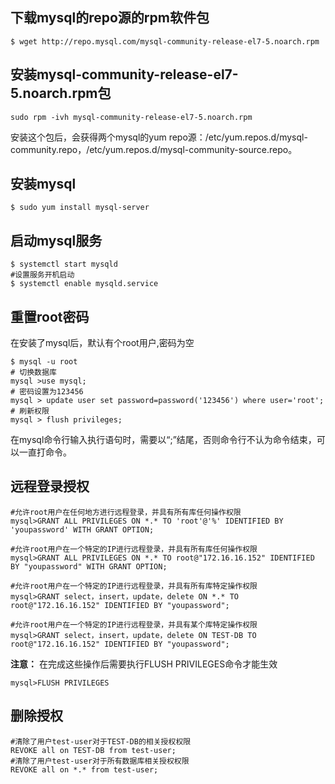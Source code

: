 ## 下载mysql的repo源的rpm软件包

    $ wget http://repo.mysql.com/mysql-community-release-el7-5.noarch.rpm

## 安装mysql-community-release-el7-5.noarch.rpm包

    sudo rpm -ivh mysql-community-release-el7-5.noarch.rpm

安装这个包后，会获得两个mysql的yum repo源：/etc/yum.repos.d/mysql-community.repo，/etc/yum.repos.d/mysql-community-source.repo。

## 安装mysql

    $ sudo yum install mysql-server
## 启动mysql服务
    $ systemctl start mysqld
    #设置服务开机启动
    $ systemctl enable mysqld.service
## 重置root密码
在安装了mysql后，默认有个root用户,密码为空

    $ mysql -u root
    # 切换数据库
    mysql >use mysql;
    # 密码设置为123456
    mysql > update user set password=password('123456') where user='root';
    # 刷新权限
    mysql > flush privileges;

在mysql命令行输入执行语句时，需要以“;”结尾，否则命令行不认为命令结束，可以一直打命令。
## 远程登录授权
    #允许root用户在任何地方进行远程登录，并具有所有库任何操作权限
    mysql>GRANT ALL PRIVILEGES ON *.* TO 'root'@'%' IDENTIFIED BY 'youpassword' WITH GRANT OPTION;

    #允许root用户在一个特定的IP进行远程登录，并具有所有库任何操作权限
    mysql>GRANT ALL PRIVILEGES ON *.* TO root@"172.16.16.152" IDENTIFIED BY "youpassword" WITH GRANT OPTION;

    #允许root用户在一个特定的IP进行远程登录，并具有所有库特定操作权限
    mysql>GRANT select，insert，update，delete ON *.* TO root@"172.16.16.152" IDENTIFIED BY "youpassword";

    #允许root用户在一个特定的IP进行远程登录，并具有某个库特定操作权限
    mysql>GRANT select，insert，update，delete ON TEST-DB TO root@"172.16.16.152" IDENTIFIED BY "youpassword";

**注意：**
在完成这些操作后需要执行FLUSH PRIVILEGES命令才能生效    
    
    mysql>FLUSH PRIVILEGES

## 删除授权
    #清除了用户test-user对于TEST-DB的相关授权权限
    REVOKE all on TEST-DB from test-user;
    #清除了用户test-user对于所有数据库相关授权权限
    REVOKE all on *.* from test-user;